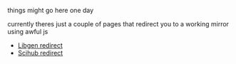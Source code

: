 things might go here one day

currently theres just a couple of pages that redirect you to a working mirror using awful js
- [Libgen redirect](https://quaoz.github.io/libgen)
- [Scihub redirect](https://quaoz.github.io/libgen)
